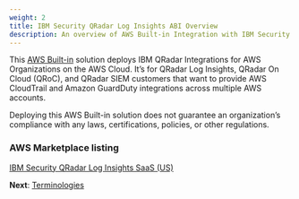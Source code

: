 ```yaml
---
weight: 2
title: IBM Security QRadar Log Insights ABI Overview
description: An overview of AWS Built-in Integration with IBM Security QRadar Log Insights
---
```


This [AWS Built-in](https://aws.amazon.com/marketplace/solutions/built-in) solution deploys IBM QRadar Integrations for AWS Organizations on the AWS Cloud. It’s for QRadar Log Insights, QRadar On Cloud (QRoC), and QRadar SIEM customers that want to provide AWS CloudTrail and Amazon GuardDuty integrations across multiple AWS accounts.

Deploying this AWS Built-in solution does not guarantee an organization’s compliance with any laws, certifications, policies, or other regulations.

### AWS Marketplace listing

[IBM Security QRadar Log Insights SaaS (US)](https://aws.amazon.com/marketplace/pp/prodview-p2llj6q6wlsq4)

**Next**: [Terminologies](/terminologies/index.html)
